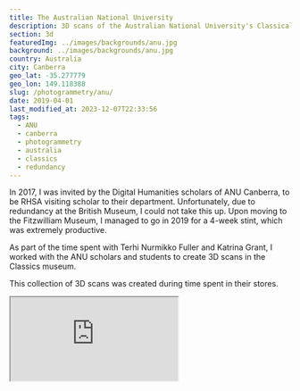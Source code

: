 ```yaml
---
title: The Australian National University
description: 3D scans of the Australian National University's Classical Collection
section: 3d
featuredImg: ../images/backgrounds/anu.jpg
background: ../images/backgrounds/anu.jpg
country: Australia
city: Canberra
geo_lat: -35.277779
geo_lon: 149.118388
slug: /photogrammetry/anu/
date: 2019-04-01
last_modified_at: 2023-12-07T22:33:56
tags:
  - ANU 
  - canberra
  - photogrammetry
  - australia
  - classics
  - redundancy
---
```


In 2017, I was invited by the Digital Humanities scholars of ANU Canberra, to be RHSA visiting scholar to their department. 
Unfortunately, due to redundancy at the British Museum, I could not take this up. Upon moving to the Fitzwilliam Museum, 
I managed to go in 2019 for a 4-week stint, which was extremely productive. 

As part of the time spent with Terhi Nurmikko Fuller and Katrina Grant, I worked with the ANU scholars and students to 
create 3D scans in the Classics museum. 

This collection of 3D scans was created during time spent in their stores.

<div class="ratio ratio-1x1 mb-3">
    <iframe src="https://sketchfab.com/playlists/embed?collection=dea7a74d57d246d5abd9930c6b0d5170&autostart=0"
            title="ANU"
            allowfullscreen
            mozallowfullscreen="true"
            webkitallowfullscreen="true"
            allow="autoplay; fullscreen; xr-spatial-tracking"
            xr-spatial-tracking
            execution-while-out-of-viewport
            execution-while-not-rendered
            web-share
        ></iframe>
</div>

